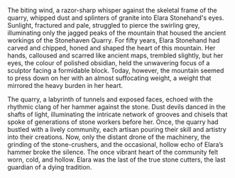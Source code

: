 The biting wind, a razor-sharp whisper against the skeletal frame of the quarry, whipped dust and splinters of granite into Elara Stonehand's eyes.  Sunlight, fractured and pale, struggled to pierce the swirling grey, illuminating only the jagged peaks of the mountain that housed the ancient workings of the Stonehaven Quarry.  For fifty years, Elara Stonehand had carved and chipped, honed and shaped the heart of this mountain.  Her hands, calloused and scarred like ancient maps, trembled slightly, but her eyes, the colour of polished obsidian, held the unwavering focus of a sculptor facing a formidable block.  Today, however, the mountain seemed to press down on her with an almost suffocating weight, a weight that mirrored the heavy burden in her heart.

The quarry, a labyrinth of tunnels and exposed faces, echoed with the rhythmic clang of her hammer against the stone.  Dust devils danced in the shafts of light, illuminating the intricate network of grooves and chisels that spoke of generations of stone workers before her.  Once, the quarry had bustled with a lively community, each artisan pouring their skill and artistry into their creations.  Now, only the distant drone of the machinery, the grinding of the stone-crushers, and the occasional, hollow echo of Elara’s hammer broke the silence.  The once vibrant heart of the community felt worn, cold, and hollow.  Elara was the last of the true stone cutters, the last guardian of a dying tradition.
